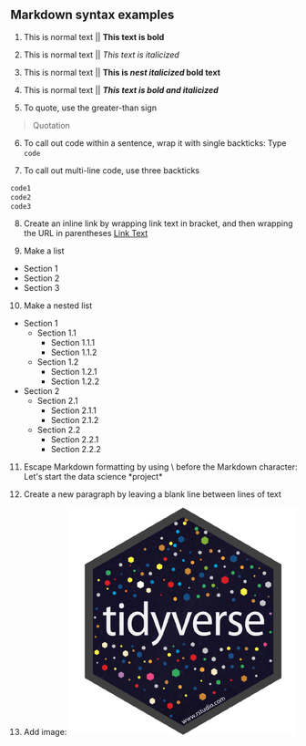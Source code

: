 ## Markdown syntax examples
1. This is normal text || **This text is bold**

2. This is normal text || *This text is italicized*

3. This is normal text || **This is _nest italicized_ bold text**

4. This is normal text || ***This text is bold and italicized***

5. To quote, use the greater-than sign
> Quotation

6. To call out code within a sentence, wrap it with single backticks: Type `code`

7. To call out multi-line code, use three backticks

```
code1
code2
code3
```

8. Create an inline link by wrapping link text in bracket, and then wrapping the URL in parentheses
[Link Text](url)

9. Make a list
- Section 1
- Section 2
- Section 3

10. Make a nested list
- Section 1
  - Section 1.1
    - Section 1.1.1
    - Section 1.1.2
  - Section 1.2
    - Section 1.2.1
    - Section 1.2.2
- Section 2
  - Section 2.1
    - Section 2.1.1
    - Section 2.1.2
  - Section 2.2
    - Section 2.2.1
    - Section 2.2.2

11. Escape Markdown formatting by using \ before the Markdown character: Let's start the data science \*project\*

12. Create a new paragraph by leaving a blank line between lines of text

13. Add image: ![R Tidyverse](Tidyverse.png)
